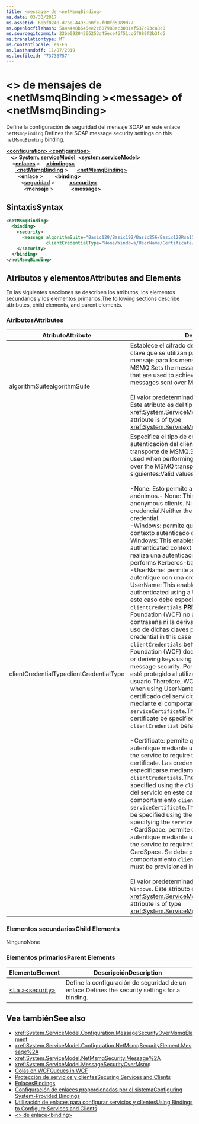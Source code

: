 ```yaml
---
title: <message> de <netMsmqBinding>
ms.date: 03/30/2017
ms.assetid: 6ebf0240-d7be-4493-b0fe-f00fd5989d77
ms.openlocfilehash: 5a4a4e8b645ee2c607988ac3031af537c93ca8c0
ms.sourcegitcommit: 22be09204266253d45ece46f51cc6f080f2b3fd6
ms.translationtype: MT
ms.contentlocale: es-ES
ms.lasthandoff: 11/07/2019
ms.locfileid: "73736757"
---
```

# <a name="message-of-netmsmqbinding"></a><span data-ttu-id="d10c5-102">\<> de mensajes de \<netMsmqBinding ></span><span class="sxs-lookup"><span data-stu-id="d10c5-102">\<message> of \<netMsmqBinding></span></span>

<span data-ttu-id="d10c5-103">Define la configuración de seguridad del mensaje SOAP en este enlace `netMsmqBinding`.</span><span class="sxs-lookup"><span data-stu-id="d10c5-103">Defines the SOAP message security settings on this `netMsmqBinding` binding.</span></span>

<span data-ttu-id="d10c5-104">[ **\<configuration>** ](../configuration-element.md)</span><span class="sxs-lookup"><span data-stu-id="d10c5-104">[**\<configuration>**](../configuration-element.md)</span></span>\
<span data-ttu-id="d10c5-105">&nbsp;&nbsp;[ **\<> System. serviceModel**](system-servicemodel.md)</span><span class="sxs-lookup"><span data-stu-id="d10c5-105">&nbsp;&nbsp;[**\<system.serviceModel>**](system-servicemodel.md)</span></span>\
<span data-ttu-id="d10c5-106">&nbsp;&nbsp;&nbsp;&nbsp;\<[**enlaces**](bindings.md) ></span><span class="sxs-lookup"><span data-stu-id="d10c5-106">&nbsp;&nbsp;&nbsp;&nbsp;[**\<bindings>**](bindings.md)</span></span>\
<span data-ttu-id="d10c5-107">&nbsp;&nbsp;&nbsp;&nbsp;&nbsp;&nbsp;[ **\<netMsmqBinding**](netmsmqbinding.md) ></span><span class="sxs-lookup"><span data-stu-id="d10c5-107">&nbsp;&nbsp;&nbsp;&nbsp;&nbsp;&nbsp;[**\<netMsmqBinding>**](netmsmqbinding.md)</span></span>\
<span data-ttu-id="d10c5-108">&nbsp;&nbsp;&nbsp;&nbsp;&nbsp;&nbsp;&nbsp;&nbsp;\<**enlace** ></span><span class="sxs-lookup"><span data-stu-id="d10c5-108">&nbsp;&nbsp;&nbsp;&nbsp;&nbsp;&nbsp;&nbsp;&nbsp;**\<binding>**</span></span>\
<span data-ttu-id="d10c5-109">&nbsp;&nbsp;&nbsp;&nbsp;&nbsp;&nbsp;&nbsp;&nbsp;&nbsp;&nbsp;\<[**seguridad**](security-of-netmsmqbinding.md) ></span><span class="sxs-lookup"><span data-stu-id="d10c5-109">&nbsp;&nbsp;&nbsp;&nbsp;&nbsp;&nbsp;&nbsp;&nbsp;&nbsp;&nbsp;[**\<security>**](security-of-netmsmqbinding.md)</span></span>\
<span data-ttu-id="d10c5-110">&nbsp;&nbsp;&nbsp;&nbsp;&nbsp;&nbsp;&nbsp;&nbsp;&nbsp;&nbsp;&nbsp;&nbsp;\<**mensaje** ></span><span class="sxs-lookup"><span data-stu-id="d10c5-110">&nbsp;&nbsp;&nbsp;&nbsp;&nbsp;&nbsp;&nbsp;&nbsp;&nbsp;&nbsp;&nbsp;&nbsp;**\<message>**</span></span>  

## <a name="syntax"></a><span data-ttu-id="d10c5-111">Sintaxis</span><span class="sxs-lookup"><span data-stu-id="d10c5-111">Syntax</span></span>

```xml
<netMsmqBinding>
  <binding>
    <security>
      <message algorithmSuite="Basic128/Basic192/Basic256/Basic128Rsa15/Basic256Rsa15/TripleDes/TripleDesRsa15/Basic128Sha256/Basic192Sha256/TripleDesSha256/Basic128Sha256Rsa15/Basic192Sha256Rsa15/Basic256Sha256Rsa15/TripleDesSha256Rsa15"
               clientCredentialType="None/Windows/UserName/Certificate/CardSpace" />
    </security>
  </binding>
</netMsmqBinding>
```

## <a name="attributes-and-elements"></a><span data-ttu-id="d10c5-112">Atributos y elementos</span><span class="sxs-lookup"><span data-stu-id="d10c5-112">Attributes and Elements</span></span>

<span data-ttu-id="d10c5-113">En las siguientes secciones se describen los atributos, los elementos secundarios y los elementos primarios.</span><span class="sxs-lookup"><span data-stu-id="d10c5-113">The following sections describe attributes, child elements, and parent elements.</span></span>

### <a name="attributes"></a><span data-ttu-id="d10c5-114">Atributos</span><span class="sxs-lookup"><span data-stu-id="d10c5-114">Attributes</span></span>

|<span data-ttu-id="d10c5-115">Atributo</span><span class="sxs-lookup"><span data-stu-id="d10c5-115">Attribute</span></span>|<span data-ttu-id="d10c5-116">Descripción</span><span class="sxs-lookup"><span data-stu-id="d10c5-116">Description</span></span>|
|---------------|-----------------|
|<span data-ttu-id="d10c5-117">algorithmSuite</span><span class="sxs-lookup"><span data-stu-id="d10c5-117">algorithmSuite</span></span>|<span data-ttu-id="d10c5-118">Establece el cifrado de mensajes y algoritmos de ajuste de clave que se utilizan para lograr la seguridad basada en mensaje para los mensajes enviados sobre transporte de MSMQ.</span><span class="sxs-lookup"><span data-stu-id="d10c5-118">Sets the message encryption and key-wrap algorithms that are used to achieve message-based security for messages sent over MSMQ transport.</span></span><br /><br /> <span data-ttu-id="d10c5-119">El valor predeterminado es `Aes256`.</span><span class="sxs-lookup"><span data-stu-id="d10c5-119">The default value is `Aes256`.</span></span> <span data-ttu-id="d10c5-120">Este atributo es del tipo <xref:System.ServiceModel.Security.SecurityAlgorithmSuite>.</span><span class="sxs-lookup"><span data-stu-id="d10c5-120">This attribute is of type <xref:System.ServiceModel.Security.SecurityAlgorithmSuite>.</span></span>|
|<span data-ttu-id="d10c5-121">clientCredentialType</span><span class="sxs-lookup"><span data-stu-id="d10c5-121">clientCredentialType</span></span>|<span data-ttu-id="d10c5-122">Especifica el tipo de credencial que se va a utilizar al realizar la autenticación del cliente para los mensajes enviados sobre el transporte de MSMQ.</span><span class="sxs-lookup"><span data-stu-id="d10c5-122">Specifies the type of credential to be used when performing client authentication for messages sent over the MSMQ transport.</span></span> <span data-ttu-id="d10c5-123">Los valores válidos son los siguientes:</span><span class="sxs-lookup"><span data-stu-id="d10c5-123">Valid values include the following:</span></span><br /><br /> <span data-ttu-id="d10c5-124">-None: Esto permite al servicio interactuar con clientes anónimos.</span><span class="sxs-lookup"><span data-stu-id="d10c5-124">-   None: This allows the service to interact with anonymous clients.</span></span> <span data-ttu-id="d10c5-125">Ni el servicio ni el cliente requieren una credencial.</span><span class="sxs-lookup"><span data-stu-id="d10c5-125">Neither the service nor the client requires a credential.</span></span><br /><span data-ttu-id="d10c5-126">-Windows: permite que los intercambios de SOAP estén en el contexto autenticado de una credencial de Windows.</span><span class="sxs-lookup"><span data-stu-id="d10c5-126">-   Windows: This enables the SOAP exchanges to be under the authenticated context of a Windows credential.</span></span> <span data-ttu-id="d10c5-127">Esto siempre realiza una autenticación basada en Kerberos.</span><span class="sxs-lookup"><span data-stu-id="d10c5-127">This always performs Kerberos-based authentication.</span></span><br /><span data-ttu-id="d10c5-128">-UserName: permite al servicio exigir que el cliente se autentique con una credencial de nombre de usuario.</span><span class="sxs-lookup"><span data-stu-id="d10c5-128">-   UserName: This enables the service to require that the client be authenticated using a UserName credential.</span></span> <span data-ttu-id="d10c5-129">La credencial en este caso debe especificarse con el comportamiento `clientCredentials` **PRECAUCIÓN:** Windows Communication Foundation (WCF) no admite el envío de un resumen de contraseña ni la derivación de claves mediante contraseña y el uso de dichas claves para la seguridad de los mensajes.</span><span class="sxs-lookup"><span data-stu-id="d10c5-129">The credential in this case needs to be specified using the `clientCredentials` behavior **Caution:**  Windows Communication Foundation (WCF) does not support sending a password digest or deriving keys using password and using such keys for message security.</span></span> <span data-ttu-id="d10c5-130">Por lo tanto, WCF exige que el intercambio esté protegido al utilizar las credenciales de nombre de usuario.</span><span class="sxs-lookup"><span data-stu-id="d10c5-130">Therefore, WCF enforces that the exchange is secured when using UserName credentials.</span></span> <span data-ttu-id="d10c5-131">Este modo requiere que el certificado del servicio se especifique en el lado del cliente mediante el comportamiento de `clientCredential` y `serviceCertificate`.</span><span class="sxs-lookup"><span data-stu-id="d10c5-131">This mode requires that the service certificate be specified on the client side using `clientCredential` behavior and `serviceCertificate`.</span></span> <br /><br /> <span data-ttu-id="d10c5-132">-Certificate: permite que el servicio requiera que el cliente se autentique mediante un certificado.</span><span class="sxs-lookup"><span data-stu-id="d10c5-132">-   Certificate: This enables the service to require that the client be authenticated using a certificate.</span></span> <span data-ttu-id="d10c5-133">Las credenciales del cliente en este caso tienen que especificarse mediante el comportamiento `clientCredentials`.</span><span class="sxs-lookup"><span data-stu-id="d10c5-133">The client credential in this case needs to be specified using the `clientCredentials` behavior.</span></span> <span data-ttu-id="d10c5-134">La credencial del servicio en este caso necesita ser especificada utilizando el comportamiento `clientCredentials` especificando `serviceCertificate`.</span><span class="sxs-lookup"><span data-stu-id="d10c5-134">The service credential in this case needs to be specified using the `clientCredentials` behavior by specifying the `serviceCertificate`.</span></span><br /><span data-ttu-id="d10c5-135">-CardSpace: permite que el servicio requiera que el cliente se autentique mediante un CardSpace.</span><span class="sxs-lookup"><span data-stu-id="d10c5-135">-   CardSpace: This allows the service to require that the client be authenticated using a CardSpace.</span></span> <span data-ttu-id="d10c5-136">Se debe proporcionar `serviceCertificate` en el comportamiento `clientCredential`.</span><span class="sxs-lookup"><span data-stu-id="d10c5-136">The `serviceCertificate` must be provisioned in the `clientCredential` behavior.</span></span><br /><br /> <span data-ttu-id="d10c5-137">El valor predeterminado es `Windows`.</span><span class="sxs-lookup"><span data-stu-id="d10c5-137">The default value is `Windows`.</span></span> <span data-ttu-id="d10c5-138">Este atributo es del tipo <xref:System.ServiceModel.MessageCredentialType>.</span><span class="sxs-lookup"><span data-stu-id="d10c5-138">This attribute is of type <xref:System.ServiceModel.MessageCredentialType>.</span></span>|

### <a name="child-elements"></a><span data-ttu-id="d10c5-139">Elementos secundarios</span><span class="sxs-lookup"><span data-stu-id="d10c5-139">Child Elements</span></span>

<span data-ttu-id="d10c5-140">Ninguno</span><span class="sxs-lookup"><span data-stu-id="d10c5-140">None</span></span>

### <a name="parent-elements"></a><span data-ttu-id="d10c5-141">Elementos primarios</span><span class="sxs-lookup"><span data-stu-id="d10c5-141">Parent Elements</span></span>

|<span data-ttu-id="d10c5-142">Elemento</span><span class="sxs-lookup"><span data-stu-id="d10c5-142">Element</span></span>|<span data-ttu-id="d10c5-143">Descripción</span><span class="sxs-lookup"><span data-stu-id="d10c5-143">Description</span></span>|
|-------------|-----------------|
|[<span data-ttu-id="d10c5-144">\<La ></span><span class="sxs-lookup"><span data-stu-id="d10c5-144">\<security></span></span>](security-of-netmsmqbinding.md)|<span data-ttu-id="d10c5-145">Define la configuración de seguridad de un enlace.</span><span class="sxs-lookup"><span data-stu-id="d10c5-145">Defines the security settings for a binding.</span></span>|

## <a name="see-also"></a><span data-ttu-id="d10c5-146">Vea también</span><span class="sxs-lookup"><span data-stu-id="d10c5-146">See also</span></span>

- <xref:System.ServiceModel.Configuration.MessageSecurityOverMsmqElement>
- <xref:System.ServiceModel.Configuration.NetMsmqSecurityElement.Message%2A>
- <xref:System.ServiceModel.NetMsmqSecurity.Message%2A>
- <xref:System.ServiceModel.MessageSecurityOverMsmq>
- [<span data-ttu-id="d10c5-147">Colas en WCF</span><span class="sxs-lookup"><span data-stu-id="d10c5-147">Queues in WCF</span></span>](../../../wcf/feature-details/queues-in-wcf.md)
- [<span data-ttu-id="d10c5-148">Protección de servicios y clientes</span><span class="sxs-lookup"><span data-stu-id="d10c5-148">Securing Services and Clients</span></span>](../../../wcf/feature-details/securing-services-and-clients.md)
- [<span data-ttu-id="d10c5-149">Enlaces</span><span class="sxs-lookup"><span data-stu-id="d10c5-149">Bindings</span></span>](../../../wcf/bindings.md)
- [<span data-ttu-id="d10c5-150">Configuración de enlaces proporcionados por el sistema</span><span class="sxs-lookup"><span data-stu-id="d10c5-150">Configuring System-Provided Bindings</span></span>](../../../wcf/feature-details/configuring-system-provided-bindings.md)
- [<span data-ttu-id="d10c5-151">Utilización de enlaces para configurar servicios y clientes</span><span class="sxs-lookup"><span data-stu-id="d10c5-151">Using Bindings to Configure Services and Clients</span></span>](../../../wcf/using-bindings-to-configure-services-and-clients.md)
- [<span data-ttu-id="d10c5-152">\<> de enlace</span><span class="sxs-lookup"><span data-stu-id="d10c5-152">\<binding></span></span>](bindings.md)
